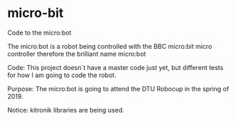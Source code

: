 # micro-bit
Code to the micro:bot

The micro:bot is a robot being controlled with the BBC micro:bit micro controller therefore the brilliant name micro:bot

Code: This project doesn´t have a master code just yet, but different tests for how I am going to code the robot. 

Purpose: The micro:bot is going to attend the DTU Robocup in the spring of 2019.

Notice: kitronik libraries are being used.